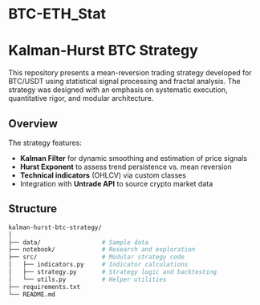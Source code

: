 # BTC-ETH_Stat

# Kalman-Hurst BTC Strategy

This repository presents a mean-reversion trading strategy developed for BTC/USDT using statistical signal processing and fractal analysis. The strategy was designed with an emphasis on systematic execution, quantitative rigor, and modular architecture.

## Overview

The strategy features:
- **Kalman Filter** for dynamic smoothing and estimation of price signals
- **Hurst Exponent** to assess trend persistence vs. mean reversion
- **Technical indicators** (OHLCV) via custom classes
- Integration with **Untrade API** to source crypto market data

## Structure

```bash
kalman-hurst-btc-strategy/
│
├── data/                 # Sample data
├── notebook/             # Research and exploration
├── src/                  # Modular strategy code
│   ├── indicators.py     # Indicator calculations
│   ├── strategy.py       # Strategy logic and backtesting
│   └── utils.py          # Helper utilities
├── requirements.txt
└── README.md
```
